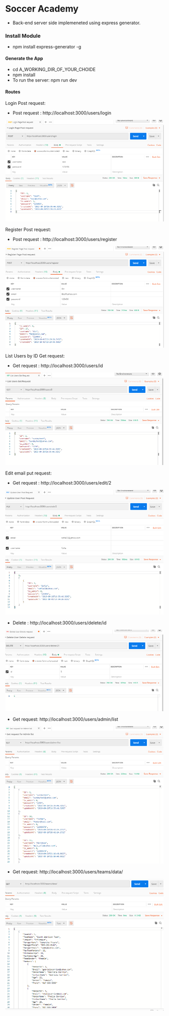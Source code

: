 # Soccer Academy

- Back-end server side implemeneted using express generator.

### Install Module

  + npm install express-generator -g

#### Generate the App

* cd A_WORKING_DIR_OF_YOUR_CHOIDE
* npm install
* To run the server: npm run dev

#### Routes

 Login Post request:

+ Post request : http://localhost:3000/users/login

![](../client/src/assets/images/loginpostrequest.PNG)

  Register Post request:

+ Post request : http://localhost:3000/users/register

![](../client/src/assets/images/registerpostrequest.PNG)

 List Users by ID Get request:

+ Get request : http://localhost:3000/users/id 

![](../client/src/assets/images/listusergetrequest.PNG)


Edit email put request:

+ Get request : http://localhost:3000/users/edit/2

![](../client/src/assets/images/editputtrequest.PNG)

+ Delete : http://localhost:3000/users/delete/id

![](../client/src/assets/images/deleteuser.PNG)

+ Get request: http://localhost:3000/users/admin/list

![](../client/src/assets/images/listadmin.PNG)

+ Get request: http://localhost:3000/users/teams/data/

![](../client/src/assets/images/teamslist.PNG)